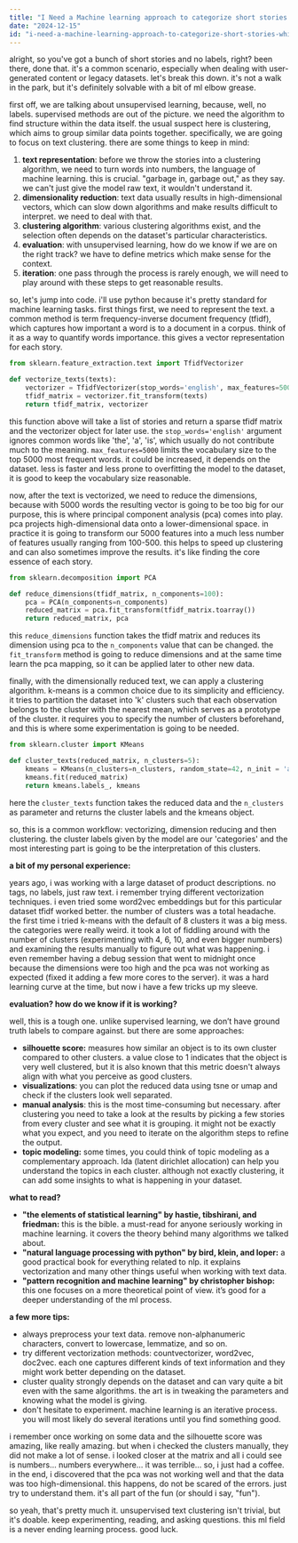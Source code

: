 ```yaml
---
title: "I Need a Machine learning approach to categorize short stories which don't have a category specified?"
date: "2024-12-15"
id: "i-need-a-machine-learning-approach-to-categorize-short-stories-which-dont-have-a-category-specified"
---
```


alright, so you've got a bunch of short stories and no labels, right? been there, done that. it's a common scenario, especially when dealing with user-generated content or legacy datasets. let's break this down. it's not a walk in the park, but it's definitely solvable with a bit of ml elbow grease.

first off, we are talking about unsupervised learning, because, well, no labels. supervised methods are out of the picture. we need the algorithm to find structure within the data itself. the usual suspect here is clustering, which aims to group similar data points together. specifically, we are going to focus on text clustering. there are some things to keep in mind:

1.  **text representation**: before we throw the stories into a clustering algorithm, we need to turn words into numbers, the language of machine learning. this is crucial. "garbage in, garbage out," as they say. we can't just give the model raw text, it wouldn't understand it.
2.  **dimensionality reduction**: text data usually results in high-dimensional vectors, which can slow down algorithms and make results difficult to interpret. we need to deal with that.
3.  **clustering algorithm**: various clustering algorithms exist, and the selection often depends on the dataset's particular characteristics.
4.  **evaluation**: with unsupervised learning, how do we know if we are on the right track? we have to define metrics which make sense for the context.
5.  **iteration**: one pass through the process is rarely enough, we will need to play around with these steps to get reasonable results.

so, let's jump into code. i'll use python because it's pretty standard for machine learning tasks. first things first, we need to represent the text. a common method is term frequency-inverse document frequency (tfidf), which captures how important a word is to a document in a corpus. think of it as a way to quantify words importance. this gives a vector representation for each story.

```python
from sklearn.feature_extraction.text import TfidfVectorizer

def vectorize_texts(texts):
    vectorizer = TfidfVectorizer(stop_words='english', max_features=5000)
    tfidf_matrix = vectorizer.fit_transform(texts)
    return tfidf_matrix, vectorizer
```

this function above will take a list of stories and return a sparse tfidf matrix and the vectorizer object for later use. the `stop_words='english'` argument ignores common words like 'the', 'a', 'is', which usually do not contribute much to the meaning. `max_features=5000` limits the vocabulary size to the top 5000 most frequent words. it could be increased, it depends on the dataset. less is faster and less prone to overfitting the model to the dataset, it is good to keep the vocabulary size reasonable.

now, after the text is vectorized, we need to reduce the dimensions, because with 5000 words the resulting vector is going to be too big for our purpose, this is where principal component analysis (pca) comes into play. pca projects high-dimensional data onto a lower-dimensional space. in practice it is going to transform our 5000 features into a much less number of features usually ranging from 100-500. this helps to speed up clustering and can also sometimes improve the results. it's like finding the core essence of each story.

```python
from sklearn.decomposition import PCA

def reduce_dimensions(tfidf_matrix, n_components=100):
    pca = PCA(n_components=n_components)
    reduced_matrix = pca.fit_transform(tfidf_matrix.toarray())
    return reduced_matrix, pca
```

this `reduce_dimensions` function takes the tfidf matrix and reduces its dimension using pca to the `n_components` value that can be changed. the `fit_transform` method is going to reduce dimensions and at the same time learn the pca mapping, so it can be applied later to other new data.

finally, with the dimensionally reduced text, we can apply a clustering algorithm. k-means is a common choice due to its simplicity and efficiency. it tries to partition the dataset into 'k' clusters such that each observation belongs to the cluster with the nearest mean, which serves as a prototype of the cluster. it requires you to specify the number of clusters beforehand, and this is where some experimentation is going to be needed.

```python
from sklearn.cluster import KMeans

def cluster_texts(reduced_matrix, n_clusters=5):
    kmeans = KMeans(n_clusters=n_clusters, random_state=42, n_init = 'auto')
    kmeans.fit(reduced_matrix)
    return kmeans.labels_, kmeans
```

here the `cluster_texts` function takes the reduced data and the `n_clusters` as parameter and returns the cluster labels and the kmeans object.

so, this is a common workflow: vectorizing, dimension reducing and then clustering. the cluster labels given by the model are our 'categories' and the most interesting part is going to be the interpretation of this clusters.

**a bit of my personal experience:**

years ago, i was working with a large dataset of product descriptions. no tags, no labels, just raw text. i remember trying different vectorization techniques. i even tried some word2vec embeddings but for this particular dataset tfidf worked better. the number of clusters was a total headache. the first time i tried k-means with the default of 8 clusters it was a big mess. the categories were really weird. it took a lot of fiddling around with the number of clusters (experimenting with 4, 6, 10, and even bigger numbers) and examining the results manually to figure out what was happening. i even remember having a debug session that went to midnight once because the dimensions were too high and the pca was not working as expected (fixed it adding a few more cores to the server). it was a hard learning curve at the time, but now i have a few tricks up my sleeve.

**evaluation? how do we know if it is working?**

well, this is a tough one. unlike supervised learning, we don’t have ground truth labels to compare against. but there are some approaches:

*   **silhouette score:** measures how similar an object is to its own cluster compared to other clusters. a value close to 1 indicates that the object is very well clustered, but it is also known that this metric doesn't always align with what you perceive as good clusters.
*   **visualizations**: you can plot the reduced data using tsne or umap and check if the clusters look well separated.
*   **manual analysis**: this is the most time-consuming but necessary. after clustering you need to take a look at the results by picking a few stories from every cluster and see what it is grouping. it might not be exactly what you expect, and you need to iterate on the algorithm steps to refine the output.
*   **topic modeling:** some times, you could think of topic modeling as a complementary approach. lda (latent dirichlet allocation) can help you understand the topics in each cluster. although not exactly clustering, it can add some insights to what is happening in your dataset.

**what to read?**

*   **"the elements of statistical learning" by hastie, tibshirani, and friedman:** this is the bible. a must-read for anyone seriously working in machine learning. it covers the theory behind many algorithms we talked about.
*   **"natural language processing with python" by bird, klein, and loper:** a good practical book for everything related to nlp. it explains vectorization and many other things useful when working with text data.
*   **"pattern recognition and machine learning" by christopher bishop:** this one focuses on a more theoretical point of view. it’s good for a deeper understanding of the ml process.

**a few more tips:**

*   always preprocess your text data. remove non-alphanumeric characters, convert to lowercase, lemmatize, and so on.
*   try different vectorization methods: countvectorizer, word2vec, doc2vec. each one captures different kinds of text information and they might work better depending on the dataset.
*   cluster quality strongly depends on the dataset and can vary quite a bit even with the same algorithms. the art is in tweaking the parameters and knowing what the model is giving.
*   don't hesitate to experiment. machine learning is an iterative process. you will most likely do several iterations until you find something good.

i remember once working on some data and the silhouette score was amazing, like really amazing. but when i checked the clusters manually, they did not make a lot of sense. i looked closer at the matrix and all i could see is numbers… numbers everywhere… it was terrible… so, i just had a coffee. in the end, i discovered that the pca was not working well and that the data was too high-dimensional. this happens, do not be scared of the errors. just try to understand them. it's all part of the fun (or should i say, "fun").

so yeah, that's pretty much it. unsupervised text clustering isn't trivial, but it's doable. keep experimenting, reading, and asking questions. this ml field is a never ending learning process. good luck.
